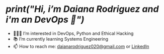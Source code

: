 # *print("Hi, i’m Daiana Rodriguez and i'm an DevOps 👋")*
- 👩🏻‍💻 I’m interested in DevOps, Python and Ethical Hacking
- 📚 I’m currently learning Systems Engineering
- 📫 How to reach me: daianarodriguez020@gmail.com or [LinkedIn](https://www.linkedin.com/in/daiana-rodriguez-291a98196/)

<!---
daianarodrig20/daianarodrig20 is a ✨ special ✨ repository because its `README.md` (this file) appears on your GitHub profile.
You can click the Preview link to take a look at your changes.
--->
